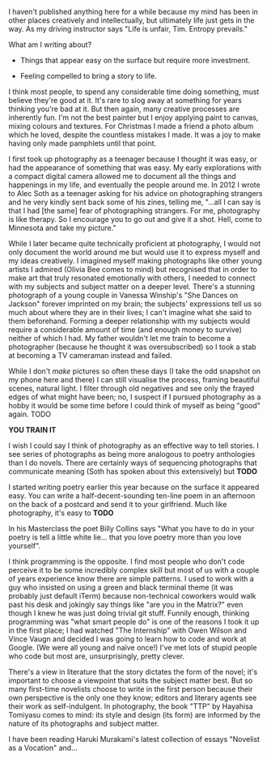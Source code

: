 I haven't published anything here for a while because my mind has been in other places creatively and intellectually, but ultimately life just gets in the way. As my driving instructor says "Life is unfair, Tim. Entropy prevails."



What am I writing about?

- Things that appear easy on the surface but require more investment.

- Feeling compelled to bring a story to life.



I think most people, to spend any considerable time doing something, must believe they're good at it. It's rare to slog away at something for years thinking you're bad at it. But then again, many creative processes are inherently fun. I'm not the best painter but I enjoy applying paint to canvas, mixing colours and textures. For Christmas I made a friend a photo album which he loved, despite the countless mistakes I made. It was a joy to make having only made pamphlets until that point.

I first took up photography as a teenager because I thought it was easy, or had the appearance of something that was easy. My early explorations with a compact digital camera allowed me to document all the things and happenings in my life, and eventually the people around me. In 2012 I wrote to Alec Soth as a teenager asking for his advice on photographing strangers and he very kindly sent back some of his zines, telling me, "...all I can say is that I had [the same] fear of photographing strangers. For me, photography is like therapy. So I encourage you to go out and give it a shot. Hell, come to Minnesota and take my picture."

While I later became quite technically proficient at photography, I would not only document the world around me but would use it to express myself and my ideas creatively. I imagined myself making photographs like other young artists I admired (Olivia Bee comes to mind) but recognised that in order to make art that truly resonated emotionally with others, I needed to connect with my subjects and subject matter on a deeper level. There's a stunning photograph of a young couple in Vanessa Winship's "She Dances on Jackson" forever imprinted on my brain; the subjects' expressions tell us so much about where they are in their lives; I can't imagine what she said to them beforehand. Forming a deeper relationship with my subjects would require a considerable amount of time (and enough money to survive) neither of which I had. My father wouldn't let me train to become a photographer (because he thought it was oversubscribed) so I took a stab at becoming a TV cameraman instead and failed.

While I don't *make* pictures so often these days (I take the odd snapshot on my phone here and there) I can still visualise the process, framing beautiful scenes, natural light. I filter through old negatives and see only the frayed edges of what might have been; no, I suspect if I pursued photography as a hobby it would be some time before I could think of myself as being "good" again. TODO

**YOU TRAIN IT**

I wish I could say I think of photography as an effective way to tell stories. I see series of photographs as being more analogous to poetry anthologies than I do novels. There are certainly ways of sequencing photographs that communicate meaning (Soth has spoken about this extensively) but **TODO**

I started writing poetry earlier this year because on the surface it appeared easy. You can write a half-decent-sounding ten-line poem in an afternoon on the back of a postcard and send it to your girlfriend. Much like photography, it's easy to **TODO**

In his Masterclass the poet Billy Collins says "What you have to do in your poetry is tell a little white lie... that you love poetry more than you love yourself".

I think programming is the opposite. I find most people who don't code perceive it to be some incredibly complex skill but most of us with a couple of years experience know there are simple patterns. I used to work with a guy who insisted on using a green and black terminal theme (it was probably just default iTerm) because non-technical coworkers would walk past his desk and jokingly say things like "are you in the Matrix?" even though I knew he was just doing trivial git stuff. Funnily enough, thinking programming was "what smart people do" is one of the reasons I took it up in the first place; I had watched "The Internship" with Owen Wilson and Vince Vaugn and decided I was going to learn how to code and work at Google. (We were all young and naïve once!) I've met lots of stupid people who code but most are, unsurprisingly, pretty clever.

There's a view in literature that the story dictates the form of the novel; it's important to choose a viewpoint that suits the subject matter best. But so many first-time novelists choose to write in the first person because their own perspective is the only one they know; editors and literary agents see their work as self-indulgent. In photography, the book "TTP" by Hayahisa Tomiyasu comes to mind: its style and design (its form) are informed by the nature of its photographs and subject matter.

I have been reading Haruki Murakami's latest collection of essays "Novelist as a Vocation" and...